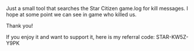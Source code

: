 Just a small tool that searches the Star Citizen game.log for kill messages.
I hope at some point we can see in game who killed us.

Thank you!

If you enjoy it and want to support it, here is my referral code: STAR-KW5Z-Y9PK
